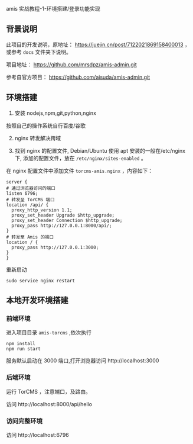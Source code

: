 amis 实战教程-1-环境搭建/登录功能实现

## 背景说明

此项目的开发说明，原地址： https://juejin.cn/post/7122021869158400013 ，
或参考 `docs` 文件夹下说明。

项目地址： https://github.com/mrsdpz/amis-admin.git

参考自官方项目： https://github.com/aisuda/amis-admin.git

## 环境搭建

1. 安装 nodejs,npm,git,python,nginx

按照自己的操作系统自行百度/谷歌

2. nginx 转发解决跨域

3. 找到 nginx 的配置文件, Debian/Ubuntu 使用 apt 安装的一般在/etc/nginx 下, 添加的配置文件，放在 `/etc/nginx/sites-enabled` 。

在 nginx 配置文件中添加文件 `torcms-amis.nginx` ，内容如下：

    server {
    # 通过浏览器访问的端口
    listen 6796;    
    # 转发至 TorCMS 端口
    location /api/ {
      proxy_http_version 1.1;
      proxy_set_header Upgrade $http_upgrade;
      proxy_set_header Connection $http_upgrade;
      proxy_pass http://127.0.0.1:8000/api/;
    }    
    # 转发至 Amis 的端口
    location / {
      proxy_pass http://127.0.0.1:3000;
    }
    }

重新启动 

    sudo service nginx restart

## 本地开发环境搭建

### 前端环境


进入项目目录 `amis-torcms` ,依次执行

    npm install
    npm run start

服务默认启动在 3000 端口,打开浏览器访问 http://localhost:3000

### 后端环境

运行 TorCMS ，注意端口，及路由。

访问 http://localhost:8000/api/hello

### 访问完整环境

访问  http://localhost:6796